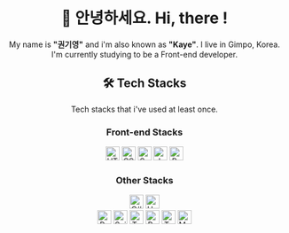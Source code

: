 <h1 align='center'>👋 안녕하세요. Hi, there !</h1>
<p align='center'>My name is <b>"권기영"</b> and i'm also known as <b>"Kaye"</b>. I live in Gimpo, Korea.</br>I'm currently studying to be a Front-end developer.</p>

<h2 align='center'>🛠 Tech Stacks</h2>
<p align='center'>Tech stacks that i've used at least once.</p>

<h3 align='center'>Front-end Stacks</h3>

<div align='center'>
  <img src="https://img.shields.io/badge/HTML5-E34F26?style=flat-square&logo=html5&logoColor=FFFFFF" alt="HTML5 logo" title="HTML5" height="25" />
  <img src="https://img.shields.io/badge/CSS3-1572B6?style=flat-square&logo=css3&logoColor=FFFFFF" alt="CSS3 logo" title="CSS3" height="25" />
  <img src="https://img.shields.io/badge/Sass-CC6699?style=flat-square&logo=sass&logoColor=FFFFFF" alt="Sass logo" title="Sass" height="25" />
  <img src="https://img.shields.io/badge/JavaScript-F7DF1E?style=flat-square&logo=javascript&logoColor=000000" alt="JavaScript logo" title="JavaScript" height="25" />
  <img src="https://img.shields.io/badge/React-61DAFB?style=flat-square&logo=react&logoColor=000000" alt="React logo" title="React" height="25" />
</div>

<h3 align='center'>Other Stacks</h3>

<div align='center'>
  <img src="https://img.shields.io/badge/C%23-239120?style=flat-square&logo=c-sharp&logoColor=FFFFFF" alt="C# logo" title="C#" height="25" />
  <img src="https://img.shields.io/badge/Unity-FFFFFF?style=flat-square&logo=unity&logoColor=000000" alt="Unity logo" title="Unity" height="25" />
  </br>
  <img src="https://img.shields.io/badge/Python-3776AB?style=flat-square&logo=python&logoColor=FFFFFF" alt="Python logo" title="Python" height="25" />
  <img src="https://img.shields.io/badge/Scikit--learn-F7931E?style=flat-square&logo=scikit-learn&logoColor=FFFFFF" alt="Scikit learn logo" title="Scikit learn" height="25" />
  <img src="https://img.shields.io/badge/TensorFlow-FF6F00?style=flat-square&logo=tensorflow&logoColor=FFFFFF" alt="TensorFlow logo" title="TensorFlow" height="25" />
  <img src="https://img.shields.io/badge/PyTorch-EE4C2C?style=flat-square&logo=pytorch&logoColor=FFFFFF" alt="PyTorch logo" title="PyTorch" height="25" />
  <img src="https://img.shields.io/badge/Tableau-E97627?style=flat-square&logo=tableau&logoColor=FFFFFF" alt="Tableau logo" title="Tableau" height="25" />
  <img src="https://img.shields.io/badge/MySQL-4479A1?style=flat-square&logo=mysql&logoColor=FFFFFF" alt="MySQL logo" title="MySQL" height="25" />
</div>

